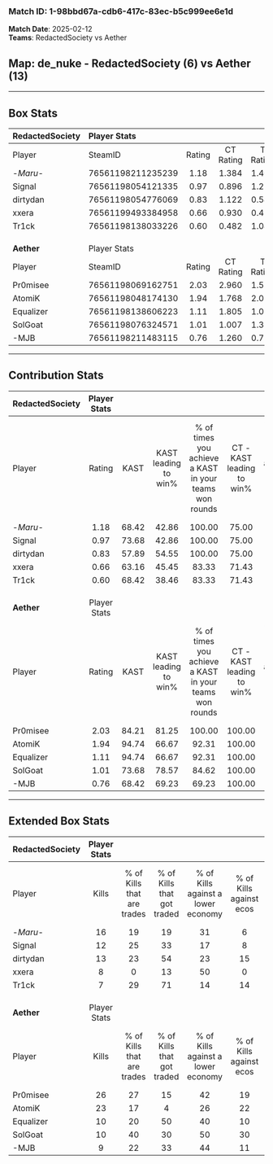 ### Match ID: 1-98bbd67a-cdb6-417c-83ec-b5c999ee6e1d  
**Match Date**: 2025-02-12  
**Teams**: RedactedSociety vs Aether  

## **Map**: de_nuke - RedactedSociety (6) vs Aether (13)  
---  

## Box Stats  

| **RedactedSociety** | Player Stats      |        |           |          |       |       |       |         |        |      |     |
| :- | :- | :-: | :-: | :-: | :-: | :-: | :-: | :-: | :-: | :-: | :-: |
| Player              | SteamID           | Rating | CT Rating | T Rating | KAST  |  ADR  | Kills | Assists | Deaths | K/D  | HS% |
| -_Maru_-            | 76561198211235239 |  1.18  |   1.384   |  1.408   | 68.42 | 91.6  |  16   |    3    |   15   | 1.07 | 56  |
| Signal              | 76561198054121335 |  0.97  |   0.896   |  1.251   | 73.68 | 63.2  |  12   |    3    |   14   | 0.86 | 58  |
| dirtydan            | 76561198054776069 |  0.83  |   1.122   |  0.545   | 57.89 | 67.6  |  13   |    2    |   17   | 0.76 | 38  |
| xxera               | 76561199493384958 |  0.66  |   0.930   |  0.411   | 63.16 | 68.2  |   8   |    7    |   17   | 0.47 | 62  |
| Tr1ck               | 76561198138033226 |  0.60  |   0.482   |  1.042   | 68.42 | 53.2  |   7   |    6    |   17   | 0.41 | 57  |
|                     |                   |        |           |          |       |       |       |         |        |      |     |
|                     |                   |        |           |          |       |       |       |         |        |      |     |
|                     |                   |        |           |          |       |       |       |         |        |      |     |
| **Aether**          | Player Stats      |        |           |          |       |       |       |         |        |      |     |
| Player              | SteamID           | Rating | CT Rating | T Rating | KAST  |  ADR  | Kills | Assists | Deaths | K/D  | HS% |
| Pr0misee            | 76561198069162751 |  2.03  |   2.960   |  1.581   | 84.21 | 120.4 |  26   |    7    |   9    | 2.89 | 50  |
| AtomiK              | 76561198048174130 |  1.94  |   1.768   |  2.082   | 94.74 | 112.5 |  23   |    6    |   9    | 2.56 | 34  |
| Equalizer           | 76561198138606223 |  1.11  |   1.805   |  1.065   | 94.74 | 62.4  |  10   |    8    |   12   | 0.83 | 30  |
| SolGoat             | 76561198076324571 |  1.01  |   1.007   |  1.330   | 73.68 | 78.4  |  10   |    7    |   12   | 0.83 | 30  |
| -MJB                | 76561198211483115 |  0.76  |   1.260   |  0.729   | 68.42 | 63.5  |   9   |    6    |   16   | 0.56 | 66  |
---  

## Contribution Stats  

| **RedactedSociety** | Player Stats |       |                      |                                                        |                           |                                                             |                          |                                                            |
| :- | :-: | :-: | :-: | :-: | :-: | :-: | :-: | :-: |
| Player              |    Rating    | KAST  | KAST leading to win% | % of times you achieve a KAST in your teams won rounds | CT - KAST leading to win% | CT - % of times you achieve a KAST in your teams won rounds | T - KAST leading to win% | T - % of times you achieve a KAST in your teams won rounds |
| -_Maru_-            |     1.18     | 68.42 |        42.86         |                         100.00                         |           75.00           |                           100.00                            |           0.00           |                            0.00                            |
| Signal              |     0.97     | 73.68 |        42.86         |                         100.00                         |           75.00           |                           100.00                            |           0.00           |                            0.00                            |
| dirtydan            |     0.83     | 57.89 |        54.55         |                         100.00                         |           75.00           |                           100.00                            |           0.00           |                            0.00                            |
| xxera               |     0.66     | 63.16 |        45.45         |                         83.33                          |           71.43           |                            83.33                            |           0.00           |                            0.00                            |
| Tr1ck               |     0.60     | 68.42 |        38.46         |                         83.33                          |           71.43           |                            83.33                            |           0.00           |                            0.00                            |
|                     |              |       |                      |                                                        |                           |                                                             |                          |                                                            |
|                     |              |       |                      |                                                        |                           |                                                             |                          |                                                            |
|                     |              |       |                      |                                                        |                           |                                                             |                          |                                                            |
| **Aether**          | Player Stats |       |                      |                                                        |                           |                                                             |                          |                                                            |
| Player              |    Rating    | KAST  | KAST leading to win% | % of times you achieve a KAST in your teams won rounds | CT - KAST leading to win% | CT - % of times you achieve a KAST in your teams won rounds | T - KAST leading to win% | T - % of times you achieve a KAST in your teams won rounds |
| Pr0misee            |     2.03     | 84.21 |        81.25         |                         100.00                         |          100.00           |                           100.00                            |          66.67           |                           100.00                           |
| AtomiK              |     1.94     | 94.74 |        66.67         |                         92.31                          |          100.00           |                            85.71                            |          50.00           |                           100.00                           |
| Equalizer           |     1.11     | 94.74 |        66.67         |                         92.31                          |          100.00           |                           100.00                            |          45.45           |                           83.33                            |
| SolGoat             |     1.01     | 73.68 |        78.57         |                         84.62                          |          100.00           |                            85.71                            |          62.50           |                           83.33                            |
| -MJB                |     0.76     | 68.42 |        69.23         |                         69.23                          |          100.00           |                            71.43                            |          50.00           |                           66.67                            |
---  

## Extended Box Stats  

| **RedactedSociety** | Player Stats |                            |                            |                                    |                         |                              |                                 |        |                             |                                     |                          |                               |                            |
| :- | :-: | :-: | :-: | :-: | :-: | :-: | :-: | :-: | :-: | :-: | :-: | :-: | :-: |
| Player              |    Kills     | % of Kills that are trades | % of Kills that got traded | % of Kills against a lower economy | % of Kills against ecos | % of Kills that are flawless | % of Kills that are close duels | Deaths | % of Deaths that get traded | % of Deaths against a lower economy | % of Deaths against ecos | % of Deaths that are flawless | % of Deaths that are close |
| -_Maru_-            |      16      |             19             |             19             |                 31                 |            6            |              63              |                6                |   15   |             20              |                  7                  |            7             |              67               |             0              |
| Signal              |      12      |             25             |             33             |                 17                 |            8            |              50              |                8                |   14   |             14              |                  0                  |            0             |              57               |             7              |
| dirtydan            |      13      |             23             |             54             |                 23                 |           15            |              85              |                0                |   17   |             18              |                 12                  |            6             |              76               |             0              |
| xxera               |      8       |             0              |             13             |                 50                 |            0            |              63              |               13                |   17   |             24              |                 12                  |            6             |              71               |             18             |
| Tr1ck               |      7       |             29             |             71             |                 14                 |           14            |              43              |               14                |   17   |             18              |                  6                  |            0             |              65               |             0              |
|                     |              |                            |                            |                                    |                         |                              |                                 |        |                             |                                     |                          |                               |                            |
|                     |              |                            |                            |                                    |                         |                              |                                 |        |                             |                                     |                          |                               |                            |
|                     |              |                            |                            |                                    |                         |                              |                                 |        |                             |                                     |                          |                               |                            |
| **Aether**          | Player Stats |                            |                            |                                    |                         |                              |                                 |        |                             |                                     |                          |                               |                            |
| Player              |    Kills     | % of Kills that are trades | % of Kills that got traded | % of Kills against a lower economy | % of Kills against ecos | % of Kills that are flawless | % of Kills that are close duels | Deaths | % of Deaths that get traded | % of Deaths against a lower economy | % of Deaths against ecos | % of Deaths that are flawless | % of Deaths that are close |
| Pr0misee            |      26      |             27             |             15             |                 42                 |           19            |              69              |                0                |   9    |             22              |                 33                  |            0             |              44               |             0              |
| AtomiK              |      23      |             17             |             4              |                 26                 |           22            |              65              |                9                |   9    |             11              |                 22                  |            11            |              67               |             0              |
| Equalizer           |      10      |             20             |             50             |                 40                 |           10            |              80              |               10                |   12   |             67              |                  8                  |            0             |              58               |             17             |
| SolGoat             |      10      |             40             |             30             |                 50                 |           30            |              80              |               10                |   12   |             33              |                 17                  |            0             |              58               |             8              |
| -MJB                |      9       |             22             |             33             |                 44                 |           11            |              56              |                0                |   16   |             38              |                 31                  |            13            |              69               |             6              |
